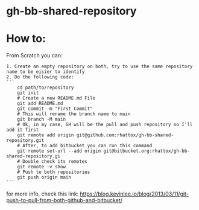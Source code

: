 # gh-bb-shared-repository

# How to:


From Scratch you can: 

    1. Create an empty repository on both, try to use the same repository name to be eisier to identify
    2. Do the following code:
    ```
        cd path/to/repository
        git init
        # Create a new README.md File
        git add README.md
        git commit -m "First Commit"
        # This will rename the branch name to main
        git branch -M main
        # Ok, in my case, GH will be the pull and push repository so I'll add it first
        git remote add origin git@github.com:rhattox/gh-bb-shared-repository.git
        # After, to add bitbucket you can run this command 
        git remote set-url --add origin git@bitbucket.org:rhattox/gh-bb-shared-repository.gi
        # Double check its remotes
        git remote -v show
        # Push to both repositories
        git push origin main
    ```


for more info, check this link: https://blog.kevinlee.io/blog/2013/03/11/git-push-to-pull-from-both-github-and-bitbucket/